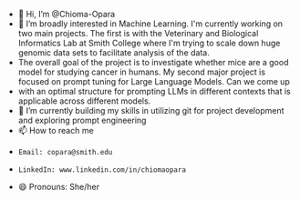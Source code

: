 - 👋 Hi, I’m @Chioma-Opara
- 👀 I’m broadly interested in Machine Learning. I'm currently working on two main projects. The first is with the Veterinary and Biological Informatics Lab at Smith College where I'm trying to scale down huge genomic data sets to facilitate analysis of the data.
- The overall goal of the project is to investigate whether mice are a good model for studying cancer in humans. My second major project is focused on prompt tuning for Large Language Models. Can we come up
- with an optimal structure for prompting LLMs in different contexts that is applicable across different models. 
- 🌱 I’m currently building my skills in utilizing git for project development and exploring prompt engineering
- 📫 How to reach me
-     Email: copara@smith.edu
-     LinkedIn: www.linkedin.com/in/chiomaopara
- 😄 Pronouns: She/her


<!---
Chioma-Opara/Chioma-Opara is a ✨ special ✨ repository because its `README.md` (this file) appears on your GitHub profile.
You can click the Preview link to take a look at your changes.
--->
